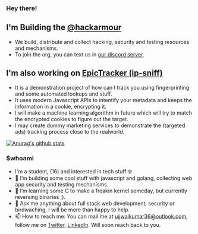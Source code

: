 ### Hey there!

## I'm Building the [@hackarmour](https://github.com/hackarmour)
- We build, distribute and collect hacking, security and testing resources and mechanisms.
- To join the org, you can text us in [our discord server](https://discord.gg/z7Rvj3b5C5).

## I'm also working on [EpicTracker (ip-sniff) ](https://github.com/ujjwal-kr/ip-sniff)
- It is a demonstration project of how can I track you using fingerprinting and some automated lookups and stuff.
- It uses modern Javascript APIs to intentify your metadata and keeps the information in a cookie, encrypting it.
- I will make a machine learning algorithm in future which will try to match the encrypted cookies to figure out the target.
- I may create dummy marketing services to demonstrate the (targeted ads) tracking process close to the realworld.

[![Anurag's github stats](https://github-readme-stats.vercel.app/api?username=ujjwal-kr&show_icons=true&theme=gruvbox)]()


### $whoami

- I'm a student, (16) and interested in tech stuff 🤓
- 🔭 I’m building some cool stuff with javascript and golang, collecting web app security and testing mechanisms.
- 🌱 I’m learning some C to make a freakin kernel someday, but currently reversing binaries ;).
- 💬 Ask me anything about full stack web development, security or birdwaching, I will be more than happy to help. 
- 📫 How to reach me: You can mail me at ujjwalkumar36@outlook.com, follow me on [Twitter](https://twitter.com/epicujjwal), [LinkedIn](https://www.linkedin.com/in/ujjwal-kumar-057b511b1). Will soon reach back to you.
